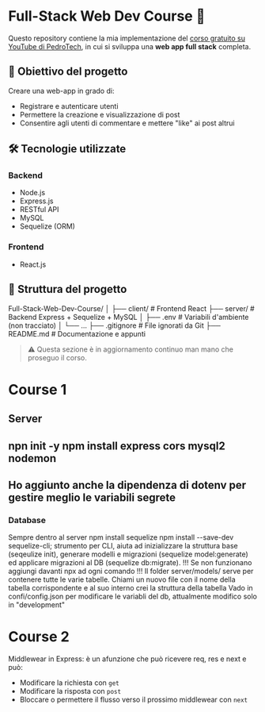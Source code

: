 # Full-Stack Web Dev Course 🚀

Questo repository contiene la mia implementazione del [corso gratuito su YouTube di PedroTech](https://www.youtube.com/playlist?list=PLpPqplz6dKxUaZ630TY1BFIo5nP-_x-nL), in cui si sviluppa una **web app full stack** completa.

## 🧠 Obiettivo del progetto

Creare una web-app in grado di:
- Registrare e autenticare utenti
- Permettere la creazione e visualizzazione di post
- Consentire agli utenti di commentare e mettere "like" ai post altrui

## 🛠️ Tecnologie utilizzate

### Backend
- Node.js
- Express.js
- RESTful API
- MySQL
- Sequelize (ORM)

### Frontend
- React.js

## 📂 Struttura del progetto
Full-Stack-Web-Dev-Course/
│
├── client/ # Frontend React
├── server/ # Backend Express + Sequelize + MySQL
│ ├── .env # Variabili d'ambiente (non tracciato)
│ └── ...
├── .gitignore # File ignorati da Git
├── README.md # Documentazione e appunti

> ⚠️ Questa sezione è in aggiornamento continuo man mano che proseguo il corso.

# Course 1
## Server
npn init -y
npm install express cors mysql2 nodemon 
---
Ho aggiunto anche la dipendenza di dotenv per gestire meglio le variabili segrete
---
### Database
Sempre dentro al server
npm install sequelize 
npm install --save-dev sequelize-cli; strumento per CLI, aiuta ad inizializzare la struttura base (seqeulize init), generare modelli e migrazioni (sequelize model:generate) ed applicare migrazioni al DB (sequelize db:migrate). 
!!! 
Se non funzionano aggiungi davanti npx ad ogni comando
!!!
Il folder server/models/ serve per contenere tutte le varie tabelle. Chiami un nuovo file con il nome della tabella corrispondente e al suo interno crei la struttura della tabella
Vado in confi/config.json per modificare le variabli del db, attualmente modifico solo in "development"

# Course 2
Middlewear in Express: è un afunzione che può ricevere req, res e next e può:
- Modificare la richiesta con `get`
- Modificare la risposta con `post`
- Bloccare o permettere il flusso verso il prossimo middlewear con `next`